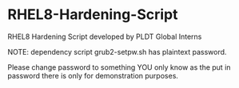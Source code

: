 # RHEL8-Hardening-Script
RHEL8 Hardening Script developed by PLDT Global Interns

NOTE: dependency script grub2-setpw.sh has plaintext password.

Please change password to something YOU only know as the put in password there is only for
demonstration purposes. 
